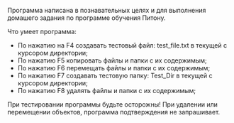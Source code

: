 Программа написана в познавательных целях и для выполнения домашего задания по программе обучения Питону.

Что умеет программа:
  - По нажатию на F4 cоздавать тестовый файл: test_file.txt в текущей с курсором директории;
  - По нажатию F5 копировать файлы и папки с их содержимым;
  - По нажатию F6 перемещать файлы и папки с их содержимым;
  - По нажатию F7 создавать тестовую папку: Test_Dir в текущей с курсором директории;
  - По нажатию F8 удалять файлы и папки с их содержимым;

При тестировании программы будьте осторожны! При удалении или перемещении объектов, программа подтверждения не запрашивает.
